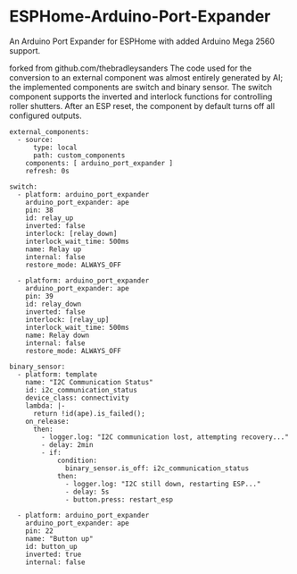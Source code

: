 # ESPHome-Arduino-Port-Expander
An Arduino Port Expander for ESPHome with added Arduino Mega 2560 support.

forked from github.com/thebradleysanders
The code used for the conversion to an external component was almost entirely generated by AI; the implemented components are switch and binary sensor. The switch component supports the inverted and interlock functions for controlling roller shutters. After an ESP reset, the component by default turns off all configured outputs.

```
external_components:
  - source:
      type: local
      path: custom_components  
    components: [ arduino_port_expander ]
    refresh: 0s

switch:
  - platform: arduino_port_expander
    arduino_port_expander: ape
    pin: 38
    id: relay_up
    inverted: false
    interlock: [relay_down]
    interlock_wait_time: 500ms
    name: Relay up
    internal: false
    restore_mode: ALWAYS_OFF

  - platform: arduino_port_expander
    arduino_port_expander: ape
    pin: 39
    id: relay_down
    inverted: false
    interlock: [relay_up]
    interlock_wait_time: 500ms
    name: Relay down
    internal: false
    restore_mode: ALWAYS_OFF

binary_sensor:
  - platform: template
    name: "I2C Communication Status"
    id: i2c_communication_status
    device_class: connectivity
    lambda: |-
      return !id(ape).is_failed();
    on_release: 
      then:
        - logger.log: "I2C communication lost, attempting recovery..."
        - delay: 2min
        - if:
            condition:
              binary_sensor.is_off: i2c_communication_status
            then:
              - logger.log: "I2C still down, restarting ESP..."
              - delay: 5s
              - button.press: restart_esp

  - platform: arduino_port_expander
    arduino_port_expander: ape
    pin: 22
    name: "Button up"
    id: button_up
    inverted: true
    internal: false
```
